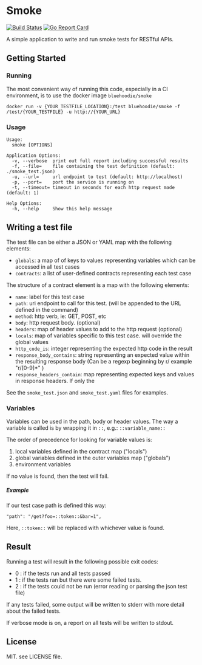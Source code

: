 # Smoke

[![Build Status](https://travis-ci.org/bluehoodie/smoke.svg?branch=master)](https://travis-ci.org/bluehoodie/smoke)
[![Go Report Card](https://goreportcard.com/badge/github.com/bluehoodie/smoke)](https://goreportcard.com/report/github.com/bluehoodie/smoke)

A simple application to write and run smoke tests for RESTful APIs.

## Getting Started

### Running

The most convenient way of running this code, especially in a CI environment, is to use the docker image `bluehoodie/smoke`

`docker run -v {YOUR_TESTFILE_LOCATION}:/test bluehoodie/smoke -f /test/{YOUR_TESTFILE} -u http://{YOUR_URL}`

### Usage

``` 
Usage:
  smoke [OPTIONS]

Application Options:
  -v, --verbose  print out full report including successful results
  -f, --file=    file containing the test definition (default: ./smoke_test.json)
  -u, --url=     url endpoint to test (default: http://localhost)
  -p, --port=    port the service is running on
  -t, --timeout= timeout in seconds for each http request made (default: 1)

Help Options:
  -h, --help     Show this help message
```

## Writing a test file

The test file can be either a JSON or YAML map with the following elements:

- `globals`: a map of of keys to values representing variables which can be accessed in all test cases
- `contracts`: a list of user-defined contracts representing each test case

The structure of a contract element is a map with the following elements:

- `name`: label for this test case
- `path`: uri endpoint to call for this test. (will be appended to the URL defined in the command)
- `method`: http verb, ie: GET, POST, etc
- `body`: http request body. (optional)
- `headers`: map of header values to add to the http request (optional)
- `locals`: map of variables specific to this test case. will override the global values
- `http_code_is`: integer representing the expected http code in the result
- `response_body_contains`: string representing an expected value within the resulting response body (Can be a regexp beginning by r/ example "r/[0-9]*" )
- `response_headers_contain`: map representing expected keys and values in response headers. If only the 

See the `smoke_test.json` and `smoke_test.yaml` files for examples. 

### Variables

Variables can be used in the path, body or header values. The way a variable is called is by wrapping it in `::`, e.g.: `::variable_name::`
 
The order of precedence for looking for variable values is:

1. local variables defined in the contract map ("locals")
2. global variables defined in the outer variables map ("globals")
3. environment variables

If no value is found, then the test will fail.

##### Example

If our test case path is defined this way:

```"path": "/get?foo=::token::&bar=1",```

Here, ```::token::``` will be replaced with whichever value is found. 

## Result

Running a test will result in the following possible exit codes:

- 0 : if the tests run and all tests passed
- 1 : if the tests ran but there were some failed tests.
- 2 : if the tests could not be run (error reading or parsing the json test file)

If any tests failed, some output will be written to stderr with more detail about the failed tests.

If verbose mode is on, a report on all tests will be written to stdout.

## License

MIT. see LICENSE file.